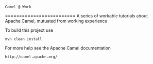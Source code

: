     Camel @ Work 
=========================
A series of workable tutorials about Apache Camel,  mutuated from working experience

To build this project use

    mvn clean install

For more help see the Apache Camel documentation

    http://camel.apache.org/
    

